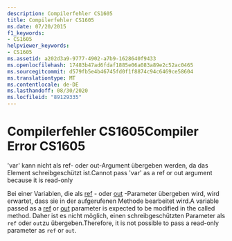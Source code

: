 ```yaml
---
description: Compilerfehler CS1605
title: Compilerfehler CS1605
ms.date: 07/20/2015
f1_keywords:
- CS1605
helpviewer_keywords:
- CS1605
ms.assetid: a202d3a9-9777-4902-a7b9-1628640f9433
ms.openlocfilehash: 17483b47ad6fdaf1885e06a083a89e2c52ac0465
ms.sourcegitcommit: d579fb5e4b46745fd0f1f8874c94c6469ce58604
ms.translationtype: MT
ms.contentlocale: de-DE
ms.lasthandoff: 08/30/2020
ms.locfileid: "89129335"
---
```

# <a name="compiler-error-cs1605"></a><span data-ttu-id="0d0ca-103">Compilerfehler CS1605</span><span class="sxs-lookup"><span data-stu-id="0d0ca-103">Compiler Error CS1605</span></span>
<span data-ttu-id="0d0ca-104">'var' kann nicht als ref- oder out-Argument übergeben werden, da das Element schreibgeschützt ist.</span><span class="sxs-lookup"><span data-stu-id="0d0ca-104">Cannot pass 'var' as a ref or out argument because it is read-only</span></span>  
  
 <span data-ttu-id="0d0ca-105">Bei einer Variablen, die als [ref](../language-reference/keywords/ref.md) - oder [out](../language-reference/keywords/out-parameter-modifier.md) -Parameter übergeben wird, wird erwartet, dass sie in der aufgerufenen Methode bearbeitet wird.</span><span class="sxs-lookup"><span data-stu-id="0d0ca-105">A variable passed as a [ref](../language-reference/keywords/ref.md) or [out](../language-reference/keywords/out-parameter-modifier.md) parameter is expected to be modified in the called method.</span></span> <span data-ttu-id="0d0ca-106">Daher ist es nicht möglich, einen schreibgeschützten Parameter als `ref` oder `out`zu übergeben.</span><span class="sxs-lookup"><span data-stu-id="0d0ca-106">Therefore, it is not possible to pass a read-only parameter as `ref` or `out`.</span></span>
